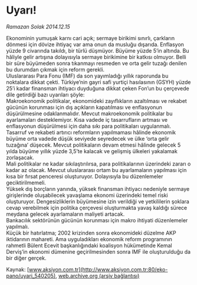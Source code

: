 # Uyarı!

*Ramazan Solak 2014.12.15*

<div class="pNewsDetailMainContent" itemprop="articleBody">
 <p>
  Ekonominin yumuşak karnı cari açık; sermaye birikimi sınırlı, çarkların dönmesi için dövize ihtiyaç var ama onun da musluğu dışarıda. Enflasyon yüzde 9 civarında takıldı, bir türlü düşmüyor. Büyüme yüzde 5’in altında. Bu hâliyle gelir artışına dolayısıyla sermaye birikimine bir katkısı olmuyor. Belli bir süre büyümeden sonra tıkanmayı resmeden ve orta gelir tuzağı denilen bu durumdan çıkmak için reform gerekli.
  <br/>
  Uluslararası Para Fonu (IMF) da son yayımladığı yıllık raporunda bu noktalara dikkat çekti. Türkiye’nin gayri safi yurtiçi hasılasının (GSYH) yüzde 25’i kadar finansman ihtiyacı duyduğuna dikkat çeken Fon’un bu çerçevede dile getirdiği bazı uyarıları şöyle:
  <br/>
  Makroekonomik politikalar, ekonomideki zayıflıkların azaltılması ve rekabet gücünün korunması için dış açıkların kapatılması ve enflasyonun düşürülmesine odaklanmalıdır. Mevcut makroekonomik politikalar bu ayarlamaları desteklemiyor. Kısa vadede iç tasarrufların artması ve enflasyonun düşürülmesi için daha sıkı para politikaları uygulanmalı.
  <br/>
  Tasarruf ve rekabeti artırıcı reformların yapılmaması hâlinde ekonomik büyüme orta vadede düşük seviyede seyredecek ve ülke ‘orta gelir tuzağına’ düşecek. Mevcut politikaların devam etmesi hâlinde gelecek 5 yılda büyüme yıllık yüzde 3,5’te kalacak ve gelişmiş ülkeleri yakalamak zorlaşacak.
  <br/>
  Mali politikalar ne kadar sıkılaştırılırsa, para politikalarının üzerindeki zararı o kadar az olacak. Mevcut uluslararası ortam bu ayarlamaların yapılması için kısa bir fırsat penceresi oluşturuyor. Dolayısıyla bu düzenlemeler geciktirilmemeli.
  <br/>
  Yüksek dış borçların yanında, yüksek finansman ihtiyacı nedeniyle sermaye girişlerinde oluşabilecek yavaşlama ekonomi üzerindeki temel riski oluşturuyor. Dengesizliklerin büyümesine izin verildiği ve yetkililerin şoklara cevap verebilmek için politika çerçevesi oluşturmakta yavaş kaldığı sürece meydana gelecek ayarlamaların maliyeti artacak.
  <br/>
  Bankacılık sektörünün gücünün korunması için makro ihtiyati düzenlemeler yapılmalı.
  <br/>
  Küçük bir hatırlatma; 2002 krizinden sonra ekonomideki düzelme AKP iktidarının mahareti. Ama uyguladıkları ekonomik reform programının rahmetli Bülent Ecevit başkanlığındaki koalisyon hükümetinde Kemal Derviş’in ekonomi dümenine geçirilmesinden sonra IMF ile oluşturulduğu da bir diğer gerçek.
 </p>
</div>


Kaynak: [www.aksiyon.com.tr](http://www.aksiyon.com.tr:80/eko-pano/uyari_540205), [web.archive.org (arşiv bağlantısı)](http://web.archive.org/web/20150113030759/http://www.aksiyon.com.tr:80/eko-pano/uyari_540205)
